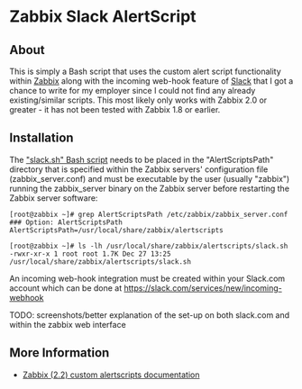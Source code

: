 
Zabbix Slack AlertScript
========================


About
-----
This is simply a Bash script that uses the custom alert script functionality within [Zabbix](http://www.zabbix.com/) along with the incoming web-hook feature of [Slack](https://slack.com/) that I got a chance to write for my employer since I could not find any already existing/similar scripts. This most likely only works with Zabbix 2.0 or greater - it has not been tested with Zabbix 1.8 or earlier.


Installation
------------
The ["slack.sh" Bash script](https://github.com/ericoc/zabbix-slack-alertscript/blob/master/slack.sh) needs to be placed in the "AlertScriptsPath" directory that is specified within the Zabbix servers' configuration file (zabbix_server.conf) and must be executable by the user (usually "zabbix") running the zabbix_server binary on the Zabbix server before restarting the Zabbix server software:

	[root@zabbix ~]# grep AlertScriptsPath /etc/zabbix/zabbix_server.conf
	### Option: AlertScriptsPath
	AlertScriptsPath=/usr/local/share/zabbix/alertscripts

	[root@zabbix ~]# ls -lh /usr/local/share/zabbix/alertscripts/slack.sh
	-rwxr-xr-x 1 root root 1.7K Dec 27 13:25 /usr/local/share/zabbix/alertscripts/slack.sh

An incoming web-hook integration must be created within your Slack.com account which can be done at https://slack.com/services/new/incoming-webhook


TODO: screenshots/better explanation of the set-up on both slack.com and within the zabbix web interface


More Information
----------------
 * [Zabbix (2.2) custom alertscripts documentation](https://www.zabbix.com/documentation/2.2/manual/config/notifications/media/script)

